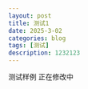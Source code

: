 ```yaml
---
layout: post
title: 测试1
date: 2025-3-02
categories: blog
tags: [测试]
description: 1232123
---
```


测试样例
正在修改中